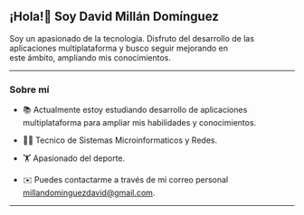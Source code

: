 <h2>¡Hola!👋 Soy David Millán Domínguez</h2>
<p>Soy un apasionado de la tecnología. Disfruto del desarrollo de las aplicaciones multiplataforma y busco seguir mejorando en <br>este ámbito, ampliando mis conocimientos.</p>

<hr>

<h3>Sobre mí</h3>
<ul>
  <li>
    <p>📚 Actualmente estoy estudiando desarrollo de aplicaciones multiplataforma para ampliar mis habilidades y conocimientos.</p>
  </li>
  <li>
    <p>👨‍💻 Tecnico de Sistemas Microinformaticos y Redes.</p>
  </li>
  <li>
    <p>🏋️ Apasionado del deporte.</p>
  </li>
  <li>
    <p>✉️ Puedes contactarme a través de mi correo personal <a href="mailto:millandominguezdavid@gmail.com">millandominguezdavid@gmail.com</a>.</p>
  </li>
</ul>

<hr>
